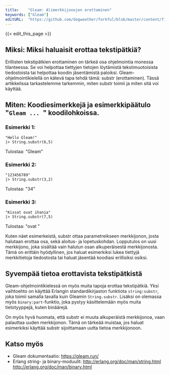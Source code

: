 ```yaml
---
title:    "Gleam: Alimerkkijonojen erottaminen"
keywords: ["Gleam"]
editURL:  "https://github.com/dogweather/forkful/blob/master/content/fi/gleam/extracting-substrings.md"
---
```


{{< edit_this_page >}}

## Miksi: Miksi haluaisit erottaa tekstipätkiä?

Erillisten tekstipätkien erottaminen on tärkeä osa ohjelmointia monessa tilanteessa. Se voi helpottaa tiettyjen tietojen löytämistä tekstimuotoisista tiedostoista tai helpottaa koodin jäsentämistä paloiksi. Gleam-ohjelmointikielellä on kätevä tapa tehdä tämä: substr (erottaminen). Tässä artikkelissa tarkastelemme tarkemmin, miten substr toimii ja miten sitä voi käyttää.

## Miten: Koodiesimerkkejä ja esimerkkipäätulo "```Gleam ... ```" koodilohkoissa.

### Esimerkki 1:
```Gleam
"Hello Gleam!"
|> String.substr(6,5)
```

Tulostaa: "Gleam"

### Esimerkki 2:
```Gleam
"123456789"
|> String.substr(3,2)
```

Tulostaa: "34"

### Esimerkki 3:
```Gleam
"Kissat ovat ihania"
|> String.substr(7,5)
```

Tulostaa: "ovat "

Kuten näet esimerkeistä, substr ottaa parametreikseen merkkijonon, josta halutaan erottaa osa, sekä aloitus- ja lopetuskohdan. Lopputulos on uusi merkkijono, joka sisältää vain halutun osan alkuperäisestä merkkijonosta. Tämä on erittäin hyödyllinen, jos haluat esimerkiksi lukea tiettyjä merkkitietoja tiedostosta tai haluat jäsentää koodiasi erillisiksi osiksi.

## Syvempää tietoa erottavista tekstipätkistä

Gleam-ohjelmointikielessä on myös muita tapoja erottaa tekstipätkiä. Yksi vaihtoehto on käyttää Erlangin standardikirjaston funktiota `string:substr`, joka toimii samalla tavalla kuin Gleamin `String.substr`. Lisäksi on olemassa myös `binary:part`-funktio, joka pystyy käsittelemään myös muita tietotyyppejä, kuten binäärejä.

On myös hyvä huomata, että substr ei muuta alkuperäistä merkkijonoa, vaan palauttaa uuden merkkijonon. Tämä on tärkeää muistaa, jos haluat esimerkiksi käyttää substr sijoittamaan uutta tietoa merkkijonoon.

## Katso myös

- Gleam dokumentaatio: https://gleam.run/
- Erlang string- ja binary-moduulit: http://erlang.org/doc/man/string.html http://erlang.org/doc/man/binary.html